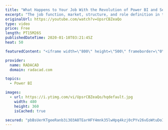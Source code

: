 ```yaml
---
title: "What Happens to Your Job With the Revolution of Power BI and Self Service BI"
excerpt: "The job function, market, structure, and role definition in the world of Business Intelligence had big changes throughout the past few years. The big change from traditional BI to self-service BI is not just about tools, but also about roles, and jobs, and organizational structure. In this video, I am"
originalUrl: https://youtube.com/watch?v=UpsrCBZeaQo
type: video
price: Free
length: PT15M26S
publishedDateTime: 2020-01-10T03:21:45Z
heat: 50

featuredContent: "<iframe width=\"800\" height=\"500\" frameborder=\"0\" src=\"https://www.youtube.com/embed/UpsrCBZeaQo\" allow=\"accelerometer; autoplay; encrypted-media; gyroscope; picture-in-picture\" allowfullscreen></iframe>"

provider:
  name: RADACAD
  domain: radacad.com

topics:
  - Power BI

images:
  - url: https://i.ytimg.com/vi/UpsrCBZeaQo/hqdefault.jpg
    width: 480
    height: 360
    isCached: true

secured: "pbBsUerKTgeeRanb3i3O3A8TEarHFY4mnk35lwHpq4kzj0cPYv26vEoWtuDoIYkCPgzrwmevxOpSaGZHN6Jge4jr88jbejl9RgYz6m4yCLI0oLkHTyKtE4PuKfdxEY0QuWzVklB5gzA1kfvZmXyM4PI4ki0q05OpprMJ3HGXw2WzNdMZXW4sDX3nDrcJ2P1xEBVZWITiUI7+KWAy8YdQoaqnd/2XtE/Hh3ztw8vTUnFRWkEmq2qjZp3NrULeDoRN2xTVb4HwCm418X55yTWfi7gfo6wKfvMLrz6RPmpbyJYGkqNswpLgHKyrcIOY2PfyEZIh+PytyCHtJQR4OTnOU1PgoyemBG1ebBBv2sXie0jmrETFBPhl68DiIaOM5gt8/Un7CE1kiGFQ6z7HiDVCf+hUcJrqVVqWXEwKXFkNTpk=;RZ+SitQPM58E9h5IAvimcg=="
---
```


